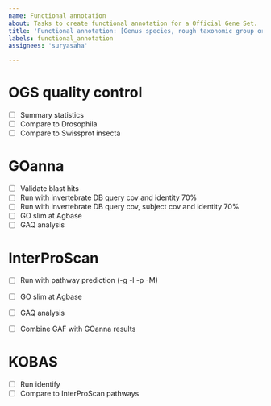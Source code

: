 ```yaml
---
name: Functional annotation
about: Tasks to create functional annotation for a Official Gene Set.
title: 'Functional annotation: [Genus species, rough taxonomic group or common name]'
labels: functional_annotation
assignees: 'suryasaha'

---
```


# OGS quality control
- [ ] Summary statistics
- [ ] Compare to Drosophila
- [ ] Compare to Swissprot insecta

# GOanna
- [ ] Validate blast hits
- [ ] Run with invertebrate DB query cov and identity 70%
- [ ] Run with invertebrate DB query cov, subject cov and identity 70%
- [ ] GO slim at Agbase
- [ ] GAQ analysis

# InterProScan
- [ ] Run with pathway prediction (-g -l -p -M)
- [ ] GO slim at Agbase
- [ ] GAQ analysis
- [ ] Combine GAF with GOanna results


# KOBAS
- [ ] Run identify
- [ ] Compare to InterProScan pathways
